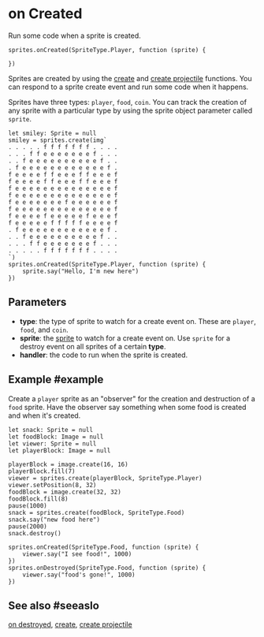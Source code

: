# on Created

Run some code when a sprite is created.


```sig
sprites.onCreated(SpriteType.Player, function (sprite) {

})
```

Sprites are created by using the [create](/reference/sprites/sprite/destroy) and [create projectile](/reference/sprites/create-projectile) functions. You can respond to a sprite create event and run some code when it happens.

Sprites have three types: ``player``, ``food``, ``coin``. You can track the creation of any sprite with a particular type by using the sprite object parameter called ``sprite``.

```blocks
let smiley: Sprite = null
smiley = sprites.create(img`
. . . . . f f f f f f f . . . . 
. . . f f e e e e e e e f . . . 
. . f e e e e e e e e e e f . . 
. f e e e e e e e e e e e e f . 
f e e e e f f e e e f f e e e f 
f e e e e f f e e e f f e e e f 
f e e e e e e e e e e e e e e f 
f e e e e e e e e e e e e e e f 
f e e e e e e e f e e e e e e f 
f e e e e e e e e e e e e e e f 
f e e e e f e e e e e f e e e f 
f e e e e e f f f f f e e e e f 
. f e e e e e e e e e e e e f . 
. . f e e e e e e e e e e f . . 
. . . f f e e e e e e e f . . . 
. . . . . f f f f f f f . . . . 
`)
sprites.onCreated(SpriteType.Player, function (sprite) {
    sprite.say("Hello, I'm new here")
})
```

## Parameters

* **type**: the type of sprite to watch for a create event on. These are ``player``, ``food``, and ``coin``.
* **sprite**: the [sprite](/types/sprite) to watch for a create event on. Use ``sprite`` for a destroy event on all sprites of a certain **type**.
* **handler**: the code to run when the sprite is created.

## Example #example

Create a ``player`` sprite as an "observer" for the creation and destruction of a ``food`` sprite. Have the observer say something when some food is created and when it's created.

```blocks
let snack: Sprite = null
let foodBlock: Image = null
let viewer: Sprite = null
let playerBlock: Image = null

playerBlock = image.create(16, 16)
playerBlock.fill(7)
viewer = sprites.create(playerBlock, SpriteType.Player)
viewer.setPosition(8, 32)
foodBlock = image.create(32, 32)
foodBlock.fill(8)
pause(1000)
snack = sprites.create(foodBlock, SpriteType.Food)
snack.say("new food here")
pause(2000)
snack.destroy()

sprites.onCreated(SpriteType.Food, function (sprite) {
    viewer.say("I see food!", 1000)
})
sprites.onDestroyed(SpriteType.Food, function (sprite) {
    viewer.say("food's gone!", 1000)
})
```

## See also #seeaslo

[on destroyed](/reference/sprites/on-destroyed),
[create](/reference/sprites/sprite/destroy),
[create projectile](/reference/sprites/create-projectile)
